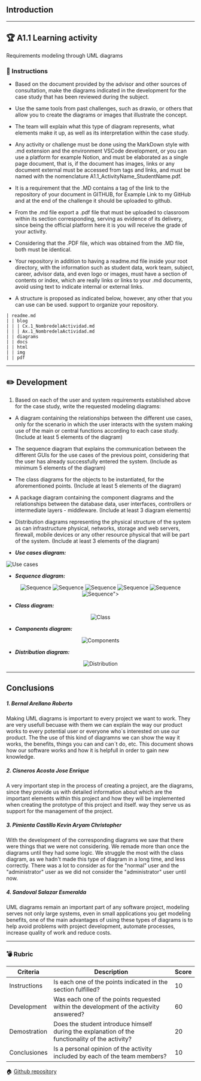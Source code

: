 ## Introduction
---
## :trophy: A1.1 Learning activity
Requirements modeling through UML diagrams

### :blue_book: Instructions

* Based on the document provided by the advisor and other sources of consultation, make the diagrams indicated in the development for the case study that has been reviewed during the subject.

* Use the same tools from past challenges, such as drawio, or others that allow you to create the diagrams or images that illustrate the concept.

* The team will explain what this type of diagram represents, what elements make it up, as well as its interpretation within the case study.

* Any activity or challenge must be done using the MarkDown style with .md extension and the environment VSCode development, or you can use a platform for example Notion, and must be elaborated as a single page document, that is, if the document has images, links or any document external must be accessed from tags and links, and must be named with the nomenclature A1.1_ActivityName_StudentName.pdf.

* It is a requirement that the .MD contains a tag of the link to the repository of your document in GITHUB, for Example Link to my GitHub and at the end of the challenge it should be uploaded to github.

* From the .md file export a .pdf file that must be uploaded to classroom within its section
corresponding, serving as evidence of its delivery, since being the official platform here it is
you will receive the grade of your activity.

* Considering that the .PDF file, which was obtained from the .MD file, both must be identical.

* Your repository in addition to having a readme.md file inside your root directory, with the
information such as student data, work team, subject, career, advisor data, and even
logo or images, must have a section of contents or index, which are really links or
links to your .md documents, avoid using text to indicate internal or external links.

* A structure is proposed as indicated below, however, any other that you can use can be used.
support to organize your repository.

~~~
| readme.md
| | blog
| | | Cx.1_NombredelaActividad.md
| | | Ax.1_NombredelaActividad.md
| | diagrams
| | docs
| | html
| | img
| | pdf
~~~
___
 
## :pencil2: Development
 
1. Based on each of the user and system requirements established above for the
case study, write the requested modeling diagrams:

* A diagram containing the relationships between the different use cases, only for the scenario in which the user interacts with the system making use of the main or central functions according to each case study. (Include at least 5 elements of the diagram)

* The sequence diagram that explains the communication between the different GUIs for the use cases of the previous point, considering that the user has already successfully entered the system. (Include as minimum 5 elements of the diagram)

* The class diagrams for the objects to be instantiated, for the aforementioned points.
(Include at least 5 elements of the diagram)

* A package diagram containing the component diagrams and the relationships between the database data, user interfaces, controllers or intermediate layers - middleware. (Include at least 3 diagram elements)

* Distribution diagrams representing the physical structure of the system as can infrastructure physical, networks, storage and web servers, firewall, mobile devices or any other resource physical that will be part of the system. (Include at least 3 elements of the diagram)
 
 - ***Use cases diagram:***
<p>
    <img alt="Use cases" src="https://raw.githubusercontent.com/enrique-cisneros/AnalisisAvanzadoDeSoftware/main/Diagrams/Use.drawio.png">
</p>

- ***Sequence diagram:***
<p align="center">
    <img alt="Sequence" src="https://raw.githubusercontent.com/enrique-cisneros/AnalisisAvanzadoDeSoftware/main/Diagrams/Login.drawio.png">
    <img alt="Sequence" src="https://raw.githubusercontent.com/enrique-cisneros/AnalisisAvanzadoDeSoftware/main/Diagrams/Create.drawio.png">
    <img alt="Sequence" src="https://raw.githubusercontent.com/enrique-cisneros/AnalisisAvanzadoDeSoftware/main/Diagrams/A1.1SequenceDiagram_SearchFile.png">
    <img alt="Sequence" src="https://raw.githubusercontent.com/enrique-cisneros/AnalisisAvanzadoDeSoftware/main/Diagrams/A1.1SequenceDiagram_RatePost.png">
    <img alt="Sequence" src="https://raw.githubusercontent.com/enrique-cisneros/AnalisisAvanzadoDeSoftware/main/Diagrams/A1.1SequenceDiagram_SaveFile.png">
    <img alt="Sequence" src="<img alt="Sequence" src="https://raw.githubusercontent.com/Bernal03/AnalisisAvanzado_Repositorio_Bernal/main/diagrams/A1.1SequenceDiagram_SaveFile.png">">
</p>

- ***Class diagram:***
<p align="center">
    <img alt="Class" src="https://raw.githubusercontent.com/enrique-cisneros/AnalisisAvanzadoDeSoftware/main/Diagrams/A1.1ClassDiagram.png">
</p>

- ***Components diagram:***
<p align="center">
    <img alt="Components" src="https://raw.githubusercontent.com/enrique-cisneros/AnalisisAvanzadoDeSoftware/main/Diagrams/A1.1ComponentsDiagram.png">
</p>

- ***Distribution diagram:***
<p align="center">
    <img alt="Distribution" src="https://raw.githubusercontent.com/enrique-cisneros/AnalisisAvanzadoDeSoftware/main/Diagrams/A1.1DistributionDiagram.png">
</p>

 ___
## Conclusions
##### **1. Bernal Arellano Roberto**
Making UML diagrams is important to every project we want to work. They are very usefull becuase with them we can explain the way our product works to every potential user or everyone who´s interested on use our product. The the use of this kind of diagramns we can show the way it works, the benefits, things you can and can´t do, etc. This document shows how our software works and how it is helpfull in order to gain new knowledge.

##### **2. Cisneros Acosta Jose Enrique**
A very important step in the process of creating a project, are the diagrams, since they provide us with detailed information about which are the important elements within this project and how they will be implemented when creating the prototype of this project and itself. way they serve us as support for the management of the project.

##### **3. Pimienta Castillo Kevin Aryam Christopher**
With the development of the corresponding diagrams we saw that there were things that we were not considering. We remade more than once the diagrams until they had some logic. We struggle the most with the class diagram, as we hadn't made this type of diagram in a long time, and less correctly. There was a lot to consider as for the "normal" user and the "administrator" user as we did not consider the "administrator" user until now.

##### **4. Sandoval Salazar Esmeralda**
UML diagrams remain an important part of any software project, modeling serves not only large systems, even in small applications you get modeling benefits, one of the main advantages of using these types of diagrams is to help avoid problems with project development, automate processes, increase quality of work and reduce costs.

___
### :bomb: Rubric
 
| Criteria     | Description                                                                                  | Score |
| ------------- | -------------------------------------------------------------------------------------------- | ------- |
| Instructions |Is each one of the points indicated in the section fulfilled? | 10 |
| Development |Was each one of the points requested within the development of the activity answered? |60|
|Demostration|Does the student introduce himself during the explanation of the functionality of the activity? | 20|
|Conclusiones|Is a personal opinion of the activity included by each of the team members? |10|
      
 
 
:house: [Github repository](https://github.com/enrique-cisneros/AnalisisAvanzadoDeSoftware)